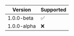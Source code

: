 
| Version | Supported          |
| ------- | ------------------ |
| 1.0.0-beta  | :white_check_mark: |
| 1.0.0-alpha   | :x:                |
